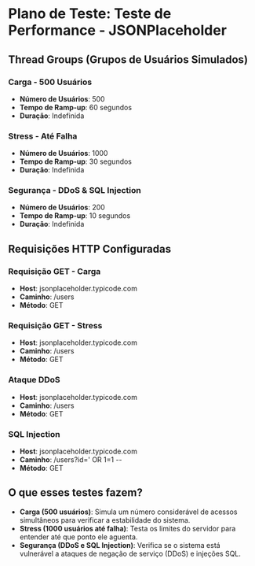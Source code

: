 # Plano de Teste: Teste de Performance - JSONPlaceholder

## Thread Groups (Grupos de Usuários Simulados)

### Carga - 500 Usuários
- **Número de Usuários**: 500
- **Tempo de Ramp-up**: 60 segundos
- **Duração**: Indefinida

### Stress - Até Falha
- **Número de Usuários**: 1000
- **Tempo de Ramp-up**: 30 segundos
- **Duração**: Indefinida

### Segurança - DDoS & SQL Injection
- **Número de Usuários**: 200
- **Tempo de Ramp-up**: 10 segundos
- **Duração**: Indefinida

## Requisições HTTP Configuradas

### Requisição GET - Carga
- **Host**: jsonplaceholder.typicode.com
- **Caminho**: /users
- **Método**: GET

### Requisição GET - Stress
- **Host**: jsonplaceholder.typicode.com
- **Caminho**: /users
- **Método**: GET

### Ataque DDoS
- **Host**: jsonplaceholder.typicode.com
- **Caminho**: /users
- **Método**: GET

### SQL Injection
- **Host**: jsonplaceholder.typicode.com
- **Caminho**: /users?id=' OR 1=1 --
- **Método**: GET

## O que esses testes fazem?

- **Carga (500 usuários)**: Simula um número considerável de acessos simultâneos para verificar a estabilidade do sistema.
- **Stress (1000 usuários até falha)**: Testa os limites do servidor para entender até que ponto ele aguenta.
- **Segurança (DDoS e SQL Injection)**: Verifica se o sistema está vulnerável a ataques de negação de serviço (DDoS) e injeções SQL.

